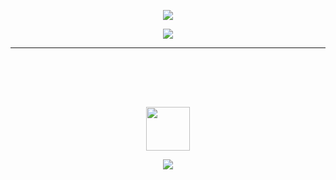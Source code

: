 <p align="center">
    <a href="https://git.io/streak-stats"><img src="https://streak-stats.demolab.com?user=lovretomic&theme=transparent&hide_border=true&date_format=M%20j%5B%2C%20Y%5D"/></a>
</p>

<p align="center">
    <a href="https://git.io/streak-stats"><img src="https://github-readme-stats.vercel.app/api/top-langs/?username=anuraghazra&layout=compact&langs_count=4"/></a>
</p>

---

<p align="center">
    <img src="https://i.imgur.com/Q3awFkJ.png" style="height:70px;padding-top:80px"/>
</p>

<p align="center">
    <a href="https://github.com/drmodun/EdInvest"><img src="https://github-readme-stats.vercel.app/api/pin/?username=drmodun&repo=EdInvest"/></a>
</p>
